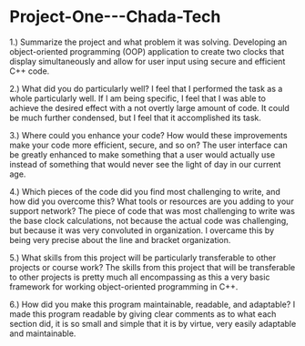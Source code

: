 # Project-One---Chada-Tech

1.) Summarize the project and what problem it was solving.
Developing an object-oriented programming (OOP) application to create two clocks that display simultaneously and allow for user input using secure and efficient C++ code. 

2.) What did you do particularly well?
I feel that I performed the task as a whole particularly well. If I am being specific, I feel that I was able to achieve the desired effect with a not overtly large amount of code. It could be much further condensed, but I feel that it accomplished its task.

3.) Where could you enhance your code? How would these improvements make your code more efficient, secure, and so on?
The user interface can be greatly enhanced to make something that a user would actually use instead of something that would never see the light of day in our current age. 

4.) Which pieces of the code did you find most challenging to write, and how did you overcome this? What tools or resources are you adding to your support network?
The piece of code that was most challenging to write was the base clock calculations, not because the actual code was challenging, but because it was very convoluted in organization. I overcame this by being very precise about the line and bracket organization. 

5.) What skills from this project will be particularly transferable to other projects or course work?
The skills from this project that will be transferable to other projects is pretty much all encompassing as this a very basic framework for working object-oriented programming in C++.

6.) How did you make this program maintainable, readable, and adaptable?
I made this program readable by giving clear comments as to what each section did, it is so small and simple that it is by virtue, very easily adaptable and maintainable.
